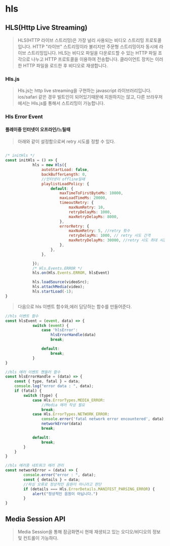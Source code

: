 # hls

## HLS(Http Live Streaming)
> HLS(HTTP 라이브 스트리밍)은 가장 널리 사용되는 비디오 스트리밍 프로토콜입니다. HTTP "라이브" 스트리밍이라 불리지만 주문형 스트리밍이자 동시에 라이브 스트리밍입니다. HLS는 비디오 파일을 다운로드할 수 있는 HTTP 파일 조각으로 나누고 HTTP 프로토콜을 이용하여 전송합니다. 클라이언트 장치는 이러한 HTTP 파일을 로드한 후 비디오로 재생합니다.

### Hls.js
> Hls.js는 http live streaming을 구현하는 javascript 라이브러리입니다.  
ios/safari 같은 경우 빌트인이 되어있기때문에 지원하지는 않고, 다른 브라우저에서는 Hls.js를 통해서 스트리밍이 가능합니다.

### Hls Error Event
#### 플레이중 인터넷이 오프라인/느릴때 
> 아래와 같이 설정함으로써 retry 시도를 정할 수 있다.
```javascript

/* initHls */
const initHls = () => {
			hls = new Hls({
				autoStartLoad: false,
				backBufferLength: 0,
				//인터넷이 offline일때
				playlistLoadPolicy: {
					default: {
						maxTimeToFirstByteMs: 10000,
						maxLoadTimeMs: 20000,
						timeoutRetry: {
							maxNumRetry: 10,
							retryDelayMs: 1000,
							maxRetryDelayMs: 8000,
						},
						errorRetry: {
							maxNumRetry: 5, //retry 횟수
							retryDelayMs: 1000, // retry 시도 간격
							maxRetryDelayMs: 30000, //retry 시도 최대 시간
						},
					},
				},

			});
			/* Hls.Events.ERROR */
			hls.on(Hls.Events.ERROR, hlsEvent)

			hls.loadSource(videoSrc);
			hls.attachMedia(video);
			hls.startLoad(-1);
}
```

> 다음으로 hls 이벤트 함수와,에러 담당하는 함수를 만들어준다.

```javascript
//hls 이벤트 함수
const hlsEvent = (event, data) => {
			switch (event) {
				case 'hlsError':
					hlsErrorHandle(data)
					break;

				default:
					break;
			}
}

//hls 에러 이벤트 핸들러 함수
const hlsErrorHandle = (data) => {
	const { type, fatal } = data;
	console.log("error data : ", data);
	if (fatal) {
		switch (type) {
			case Hls.ErrorTypes.MEDIA_ERROR:
				//Media 에러 작성 필요
				break;
			case Hls.ErrorTypes.NETWORK_ERROR:
				console.error('fatal network error encountered', data);
				networkError(data)
				break;

			default:
				break;
		}
	}
}

//hls 에러중 네트워크 에러 관리
const networkError = (data) => {
		console.error("error : ", data);
		const { details } = data;
		//파싱 오류로 정상적인 음원이 아니라고 판단
		if (details === Hls.ErrorDetails.MANIFEST_PARSING_ERROR) {
			alert("정상적인 음원이 아닙니다.")
		}
}
```

## Media Session API
> Media Session을 통해 잠금화면시 현재 재생되고 있는 오디오/비디오의 정보 및 컨트롤이 가능하다.

